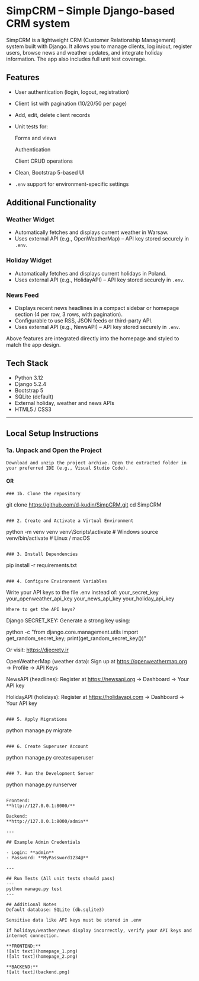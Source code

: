 # SimpCRM – Simple Django-based CRM system

SimpCRM is a lightweight CRM (Customer Relationship Management) system built with Django. It allows you to manage clients, log in/out, register users, browse news and weather updates, and integrate holiday information. The app also includes full unit test coverage.

## Features

- User authentication (login, logout, registration)

- Client list with pagination (10/20/50 per page)

- Add, edit, delete client records

- Unit tests for:

    Forms and views

    Authentication

    Client CRUD operations

- Clean, Bootstrap 5-based UI
- `.env` support for environment-specific settings

## Additional Functionality

### Weather Widget
- Automatically fetches and displays current weather in Warsaw.
- Uses external API (e.g., OpenWeatherMap) – API key stored securely in `.env`.

### Holiday Widget
- Automatically fetches and displays current holidays in Poland.
- Uses external API (e.g., HolidayAPI) – API key stored securely in `.env`.

### News Feed
- Displays recent news headlines in a compact sidebar or homepage section (4 per row, 3 rows, with pagination).
- Configurable to use RSS, JSON feeds or third-party API.
- Uses external API (e.g., NewsAPI) – API key stored securely in `.env`.

Above features are integrated directly into the homepage and styled to match the app design.


## Tech Stack

- Python 3.12
- Django 5.2.4
- Bootstrap 5
- SQLite (default)
- External holiday, weather and news APIs
- HTML5 / CSS3

---

## Local Setup Instructions

### 1a. Unpack and Open the Project
```
Download and unzip the project archive. Open the extracted folder in your preferred IDE (e.g., Visual Studio Code).
```
#### OR
```
### 1b. Clone the repository
```
git clone https://github.com/d-kudin/SimpCRM.git
cd SimpCRM
```

### 2. Create and Activate a Virtual Environment
```
python -m venv venv
venv\Scripts\activate  # Windows
source venv/bin/activate  # Linux / macOS
```

### 3. Install Dependencies
```
pip install -r requirements.txt
```

### 4. Configure Environment Variables
```
Write your API keys to the file .env instead of:
your_secret_key
your_openweather_api_key
your_news_api_key
your_holiday_api_key

```
Where to get the API keys?
```

Django SECRET_KEY:
Generate a strong key using:

python -c "from django.core.management.utils import get_random_secret_key; print(get_random_secret_key())"

Or visit: https://djecrety.ir

OpenWeatherMap (weather data):
Sign up at https://openweathermap.org → Profile → API Keys

NewsAPI (headlines):
Register at https://newsapi.org → Dashboard → Your API key

HolidayAPI (holidays):
Register at https://holidayapi.com → Dashboard → Your API key
```

### 5. Apply Migrations
```
python manage.py migrate
```

### 6. Create Superuser Account
```
python manage.py createsuperuser
```

### 7. Run the Development Server
```
python manage.py runserver
```

Frontend:  
**http://127.0.0.1:8000/**

Backend:
**http://127.0.0.1:8000/admin**

---

## Example Admin Credentials

- Login: **admin**
- Password: **MyPassword1234@**

---

## Run Tests (All unit tests should pass)
---
python manage.py test
---

## Additional Notes
Default database: SQLite (db.sqlite3)

Sensitive data like API keys must be stored in .env

If holidays/weather/news display incorrectly, verify your API keys and internet connection. 

**FRONTEND:**
![alt text](homepage_1.png)
![alt text](homepage_2.png)

**BACKEND:**
![alt text](backend.png)
